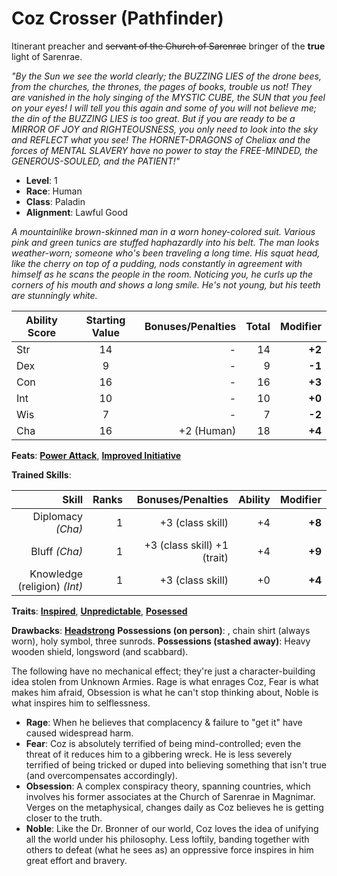 # Coz Crosser (Pathfinder)

Itinerant preacher and ~~servant of the Church of Sarenrae~~ bringer of the **true** light of Sarenrae.

*"By the Sun we see the world clearly; the BUZZING LIES of the drone bees, from the churches, the thrones, the pages of books, trouble us not! They are vanished in the holy singing of the MYSTIC CUBE, the SUN that you feel on your eyes! I will tell you this again and some of you will not believe me; the din of the BUZZING LIES is too great. But if you are ready to be a MIRROR OF JOY and RIGHTEOUSNESS, you only need to look into the sky and REFLECT what you see! The HORNET-DRAGONS of Cheliax and the forces of MENTAL SLAVERY have no power to stay the FREE-MINDED, the GENEROUS-SOULED, and the PATIENT!"*

  * **Level**: 1
  * **Race**: Human
  * **Class**: Paladin
  * **Alignment**: Lawful Good

*A mountainlike brown-skinned man in a worn honey-colored suit. Various pink and green tunics are stuffed haphazardly into his belt. The man looks weather-worn; someone who's been traveling a long time. His squat head, like the cherry on top of a pudding, nods constantly in agreement with himself as he scans the people in the room. Noticing you, he curls up the corners of his mouth and shows a long smile. He's not young, but his teeth are stunningly white.*

| Ability Score | Starting Value | Bonuses/Penalties  |  Total  | Modifier |
| ------------- |:--------------:| ------------------:|--------:|---------:|
| Str           | 14             | -                  | 14      | **+2**   |
| Dex           | 9              | -                  | 9       | **-1**   |
| Con           | 16             | -                  | 16      | **+3**   |
| Int           | 10             | -                  | 10      | **+0**   |
| Wis           | 7              | -                  | 7       | **-2**   |
| Cha           | 16             | +2 (Human)         | 18      | **+4**   |

**Feats**: [**Power Attack**](http://www.d20pfsrd.com/feats/combat-feats/power-attack-combat---final), [**Improved Initiative**](http://www.d20pfsrd.com/feats/combat-feats/improved-initiative-combat---final)
      
**Trained Skills**:

| Skill                        | Ranks         | Bonuses/Penalties            |  Ability| Modifier |
| ----------------------------:|--------------:| ----------------------------:|--------:|---------:|
| Diplomacy *(Cha)*            | 1             | +3 (class skill)             | +4      | **+8**   |
| Bluff *(Cha)*                | 1             | +3 (class skill) +1 (trait)  | +4      | **+9**   |
| Knowledge (religion) *(Int)* | 1             | +3 (class skill)             | +0      | **+4**   |

**Traits**: [**Inspired**](http://www.d20pfsrd.com/traits/faith-traits/inspired), [**Unpredictable**](http://www.d20pfsrd.com/traits/social-traits/unpredictable), [**Posessed**](http://www.d20pfsrd.com/traits/magic-traits/possessed)

**Drawbacks**: [**Headstrong**](http://www.d20pfsrd.com/traits/drawbacks/headstrong)
**Possessions (on person)**: , chain shirt (always worn), holy symbol, three sunrods.
**Possessions (stashed away)**: Heavy wooden shield, longsword (and scabbard).

The following have no mechanical effect; they're just a character-building idea stolen from Unknown Armies. Rage is what enrages Coz, Fear is what makes him afraid, Obsession is what he can't stop thinking about, Noble is what inspires him to selflessness.

  * **Rage**: When he believes that complacency & failure to "get it" have caused widespread harm. 
  * **Fear**: Coz is absolutely terrified of being mind-controlled; even the threat of it reduces him to a gibbering wreck. He is less severely terrified of being tricked or duped into believing something that isn't true (and overcompensates accordingly).
  * **Obsession**: A complex conspiracy theory, spanning countries, which involves his former associates at the Church of Sarenrae in Magnimar. Verges on the metaphysical, changes daily as Coz believes he is getting closer to the truth.
  * **Noble**: Like the Dr. Bronner of our world, Coz loves the idea of unifying all the world under his philosophy. Less loftily, banding together with others to defeat (what he sees as) an oppressive force inspires in him great effort and bravery.
